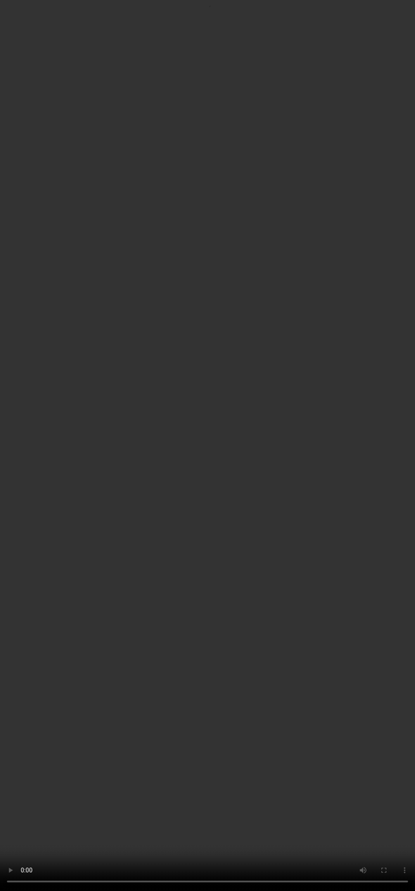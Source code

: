 # Comparative Ranking Responses

<video src="${PRIVATE_PREFERENCE_RANKING_VIDEO_11}" frameborder="0" allowfullscreen style="position: absolute; top: 0; left: 0; width: 100%; height: 100%; border: none; object-fit: cover;" controls="" controlslist="nodownload nofullscreen" style="width: 100%" />

After individually scoring responses, evaluators compare two responses directly using a 1–7 Likert scale, reflecting which is better and by how much, based on overall quality-not just isolated parameters.

**How to rate on Likert Scale?**

1. **Rate both responses individually** across the parameters
2. Make note of the Overall Response quality of both responses
3. Then, **compare the two responses overall** using the **Likert scale (1–7)**.
   * Refer back to the individual parameter scores when making your comparison.
   * This ensures your judgment is consistent and well-supported.

**💡 *The 1–7 Likert scale is a standard way to compare responses, widely used in evaluation settings.***

| **1**                                                    | **2**                                                    | **3**                                                   | **4**                                          | **5**                                                   | **6**                                                    | **7**                                                    |
| -------------------------------------------------------- | -------------------------------------------------------- | ------------------------------------------------------- | ---------------------------------------------- | ------------------------------------------------------- | -------------------------------------------------------- | -------------------------------------------------------- |
| A is much better than B                                  | A is better than B                                       | A is slightly better than B                             | A and B are about the same                     | B is slightly better than A                             | B is better than A                                       | B is much better than A                                  |
| Overall Response Quality of A is 3 points better than B. | Overall Response Quality of A is 2 points better than B. | Overall Response Quality of A is 1 point better than B. | Overall Response Quality of A and B are equal. | Overall Response Quality of B is 1 point better than A. | Overall Response Quality of B is 2 points better than A. | Overall Response Quality of B is 3 points better than A. |